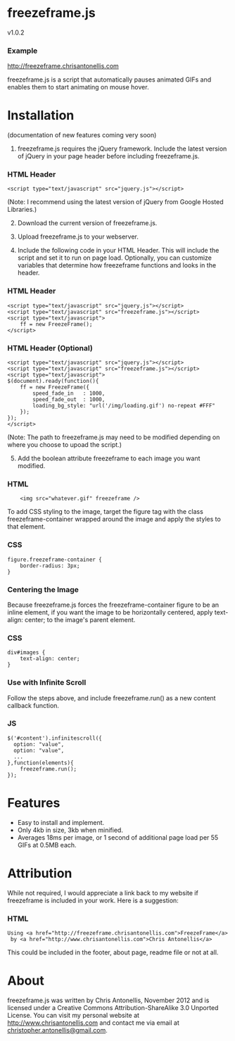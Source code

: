 freezeframe.js
==============
v1.0.2

### Example
http://freezeframe.chrisantonellis.com

freezeframe.js is a script that automatically pauses animated GIFs and enables them to start animating on mouse hover.

Installation
============

(documentation of new features coming very soon)

1. freezeframe.js requires the jQuery framework. Include the latest version of jQuery in your page header before including freezeframe.js.

### HTML Header
	<script type="text/javascript" src="jquery.js"></script>

(Note: I recommend using the latest version of jQuery from Google Hosted Libraries.)

2. Download the current version of freezeframe.js.

3. Upload freezeframe.js to your webserver.

4. Include the following code in your HTML Header. This will include the script and set it to run on page load. Optionally, you can customize variables that determine how freezeframe functions and looks in the header.

### HTML Header
	<script type="text/javascript" src="jquery.js"></script>
	<script type="text/javascript" src="freezeframe.js"></script>
	<script type="text/javascript">
		ff = new FreezeFrame();
	</script>

### HTML Header (Optional)
	<script type="text/javascript" src="jquery.js"></script>
	<script type="text/javascript" src="freezeframe.js"></script>
	<script type="text/javascript">
	$(document).ready(function(){
		ff = new FreezeFrame({
			speed_fade_in	: 1000,
			speed_fade_out	: 1000,
			loading_bg_style: "url('/img/loading.gif') no-repeat #FFF"
		});
	});
	</script>

(Note: The path to freezeframe.js may need to be modified depending on where you choose to upoad the script.)

5. Add the boolean attribute freezeframe to each image you want modified.

### HTML
		<img src="whatever.gif" freezeframe />

To add CSS styling to the image, target the figure tag with the class freezeframe-container wrapped around the image and apply the styles to that element.

### CSS
	figure.freezeframe-container {
		border-radius: 3px;
	}

### Centering the Image
Because freezeframe.js forces the freezeframe-container figure to be an inline element, if you want the image to be horizontally centered, apply text-align: center; to the image's parent element.
### CSS
	div#images {
		text-align: center;
	}

### Use with Infinite Scroll

Follow the steps above, and include freezeframe.run() as a new content callback function.

### JS
	$('#content').infinitescroll({
	  option: "value",
	  option: "value",
	  ...
	},function(elements){
		freezeframe.run();
	});

Features
========

+ Easy to install and implement.
+ Only 4kb in size, 3kb when minified.
+ Averages 18ms per image, or 1 second of additional page load per 55 GIFs at 0.5MB each.

Attribution
===========
While not required, I would appreciate a link back to my website if freezeframe is included in your work. Here is a suggestion:

### HTML
	Using <a href="http://freezeframe.chrisantonellis.com">FreezeFrame</a>
	 by <a href="http://www.chrisantonellis.com">Chris Antonellis</a>
This could be included in the footer, about page, readme file or not at all.

About
=====
freezeframe.js was written by Chris Antonellis, November 2012 and is licensed under a Creative Commons Attribution-ShareAlike 3.0 Unported License. You can visit my personal website at http://www.chrisantonellis.com and contact me via email at christopher.antonellis@gmail.com.